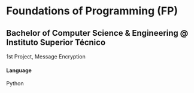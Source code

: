 # Foundations of Programming (FP)
## Bachelor of Computer Science & Engineering @ Instituto Superior Técnico
1st Project, Message Encryption

#### Language
Python
